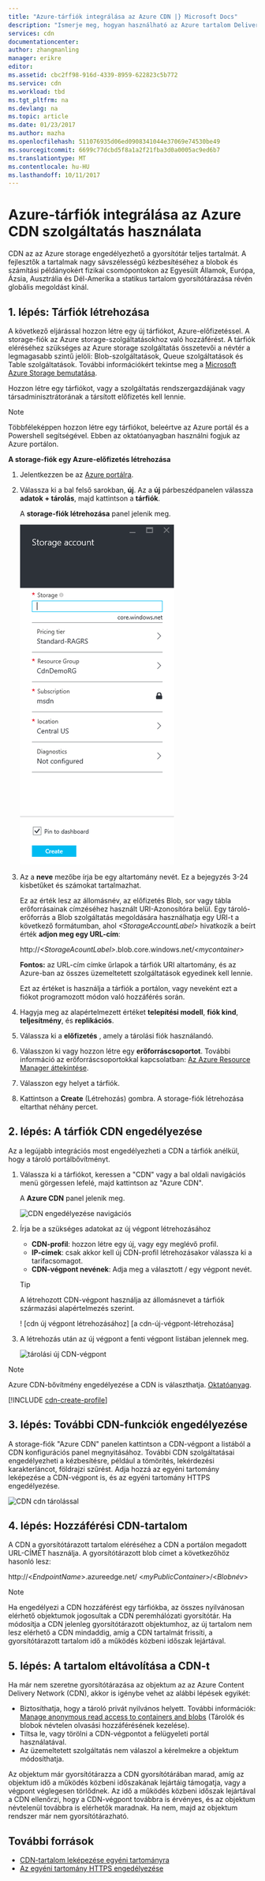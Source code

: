 ```yaml
---
title: "Azure-tárfiók integrálása az Azure CDN |} Microsoft Docs"
description: "Ismerje meg, hogyan használható az Azure tartalom Delivery Network (CDN) tartalmak nagy sávszélességű kézbesítéséhez az Azure Storage blobs gyorsítótárazása révén."
services: cdn
documentationcenter: 
author: zhangmanling
manager: erikre
editor: 
ms.assetid: cbc2ff98-916d-4339-8959-622823c5b772
ms.service: cdn
ms.workload: tbd
ms.tgt_pltfrm: na
ms.devlang: na
ms.topic: article
ms.date: 01/23/2017
ms.author: mazha
ms.openlocfilehash: 511076935d06ed0908341044e37069e74530be49
ms.sourcegitcommit: 6699c77dcbd5f8a1a2f21fba3d0a0005ac9ed6b7
ms.translationtype: MT
ms.contentlocale: hu-HU
ms.lasthandoff: 10/11/2017
---
```

# <a name="integrate-an-azure-storage-account-with-azure-cdn"></a>Azure-tárfiók integrálása az Azure CDN szolgáltatás használata
CDN az az Azure storage engedélyezhető a gyorsítótár teljes tartalmát. A fejlesztők a tartalmak nagy sávszélességű kézbesítéséhez a blobok és számítási példányokért fizikai csomópontokon az Egyesült Államok, Európa, Ázsia, Ausztrália és Dél-Amerika a statikus tartalom gyorsítótárazása révén globális megoldást kínál.

## <a name="step-1-create-a-storage-account"></a>1. lépés: Tárfiók létrehozása
A következő eljárással hozzon létre egy új tárfiókot, Azure-előfizetéssel. A storage-fiók az Azure storage-szolgáltatásokhoz való hozzáférést. A tárfiók eléréséhez szükséges az Azure storage szolgáltatás összetevői a névtér a legmagasabb szintű jelöli: Blob-szolgáltatások, Queue szolgáltatások és Table szolgáltatások. További információkért tekintse meg a [Microsoft Azure Storage bemutatása](../storage/common/storage-introduction.md).

Hozzon létre egy tárfiókot, vagy a szolgáltatás rendszergazdájának vagy társadminisztrátorának a társított előfizetés kell lennie.

> [!NOTE]
> Többféleképpen hozzon létre egy tárfiókot, beleértve az Azure portál és a Powershell segítségével.  Ebben az oktatóanyagban használni fogjuk az Azure portálon.  
> 
> 

**A storage-fiók egy Azure-előfizetés létrehozása**

1. Jelentkezzen be az [Azure portálra](https://portal.azure.com).
2. Válassza ki a bal felső sarokban, **új**. Az a **új** párbeszédpanelen válassza **adatok + tárolás**, majd kattintson a **tárfiók**.
    
    A **storage-fiók létrehozása** panel jelenik meg.   

    ![Storage-fiók létrehozása][create-new-storage-account]  

3. Az a **neve** mezőbe írja be egy altartomány nevét. Ez a bejegyzés 3-24 kisbetűket és számokat tartalmazhat.
   
    Ez az érték lesz az állomásnév, az előfizetés Blob, sor vagy tábla erőforrásainak címzéséhez használt URI-Azonosítóra belül. Egy tároló-erőforrás a Blob szolgáltatás megoldására használhatja egy URI-t a következő formátumban, ahol  *&lt;StorageAccountLabel&gt;*  hivatkozik a beírt érték **adjon meg egy URL-cím**:
   
    http://*&lt;StorageAcountLabel&gt;*.blob.core.windows.net/*&lt;mycontainer&gt;*
   
    **Fontos:** az URL-cím címke űrlapok a tárfiók URI altartomány, és az Azure-ban az összes üzemeltetett szolgáltatások egyedinek kell lennie.
   
    Ezt az értéket is használja a tárfiók a portálon, vagy neveként ezt a fiókot programozott módon való hozzáférés során.
4. Hagyja meg az alapértelmezett értéket **telepítési modell**, **fiók kind**, **teljesítmény**, és **replikációs**. 
5. Válassza ki a **előfizetés** , amely a tárolási fiók használandó.
6. Válasszon ki vagy hozzon létre egy **erőforráscsoportot**.  További információ az erőforráscsoportokkal kapcsolatban: [Az Azure Resource Manager áttekintése](../azure-resource-manager/resource-group-overview.md#resource-groups).
7. Válasszon egy helyet a tárfiók.
8. Kattintson a **Create** (Létrehozás) gombra. A storage-fiók létrehozása eltarthat néhány percet.

## <a name="step-2-enable-cdn-for-the-storage-account"></a>2. lépés: A tárfiók CDN engedélyezése

Az a legújabb integrációs most engedélyezheti a CDN a tárfiók anélkül, hogy a tároló portálbővítményt. 

1. Válassza ki a tárfiókot, keressen a "CDN" vagy a bal oldali navigációs menü görgessen lefelé, majd kattintson az "Azure CDN".
    
    A **Azure CDN** panel jelenik meg.

    ![CDN engedélyezése navigációs][cdn-enable-navigation]
    
2. Írja be a szükséges adatokat az új végpont létrehozásához
    - **CDN-profil**: hozzon létre egy új, vagy egy meglévő profil.
    - **IP-címek**: csak akkor kell új CDN-profil létrehozásakor válassza ki a tarifacsomagot.
    - **CDN-végpont nevének**: Adja meg a választott / egy végpont nevét.

    > [!TIP]
    > A létrehozott CDN-végpont használja az állomásnevet a tárfiók származási alapértelmezés szerint.

    ! [cdn új végpont létrehozásához] [a cdn-új-végpont-létrehozása]

3. A létrehozás után az új végpont a fenti végpont listában jelennek meg.

    ![tárolási új CDN-végpont][cdn-storage-new-endpoint]

> [!NOTE]
> Azure CDN-bővítmény engedélyezése a CDN is választhatja. [Oktatóanyag](#Tutorial-cdn-create-profile).
> 
> 

[!INCLUDE [cdn-create-profile](../../includes/cdn-create-profile.md)]  

## <a name="step-3-enable-additional-cdn-features"></a>3. lépés: További CDN-funkciók engedélyezése

A storage-fiók "Azure CDN" panelen kattintson a CDN-végpont a listából a CDN konfigurációs panel megnyitásához. További CDN szolgáltatásai engedélyezheti a kézbesítésre, például a tömörítés, lekérdezési karakterláncot, földrajzi szűrést. Adja hozzá az egyéni tartomány leképezése a CDN-végpont is, és az egyéni tartomány HTTPS engedélyezése.
    
![CDN cdn tárolással][cdn-storage-cdn-configuration]

## <a name="step-4-access-cdn-content"></a>4. lépés: Hozzáférési CDN-tartalom
A CDN a gyorsítótárazott tartalom eléréséhez a CDN a portálon megadott URL-CÍMÉT használja. A gyorsítótárazott blob címet a következőhöz hasonló lesz:

http://<*EndpointName*\>.azureedge.net/ <*myPublicContainer*\>/<*Blobnév*\>

> [!NOTE]
> Ha engedélyezi a CDN hozzáférést egy tárfiókba, az összes nyilvánosan elérhető objektumok jogosultak a CDN peremhálózati gyorsítótár. Ha módosítja a CDN jelenleg gyorsítótárazott objektumhoz, az új tartalom nem lesz elérhető a CDN mindaddig, amíg a CDN tartalmát frissíti, a gyorsítótárazott tartalom idő a működés közbeni időszak lejártával.
> 
> 

## <a name="step-5-remove-content-from-the-cdn"></a>5. lépés: A tartalom eltávolítása a CDN-t
Ha már nem szeretne gyorsítótárazása az objektum az az Azure Content Delivery Network (CDN), akkor is igénybe vehet az alábbi lépések egyikét:

* Biztosíthatja, hogy a tároló privát nyilvános helyett. További információk: [Manage anonymous read access to containers and blobs](../storage/blobs/storage-manage-access-to-resources.md) (Tárolók és blobok névtelen olvasási hozzáférésének kezelése).
* Tiltsa le, vagy törölni a CDN-végpontot a felügyeleti portál használatával.
* Az üzemeltetett szolgáltatás nem válaszol a kérelmekre a objektum módosíthatja.

Az objektum már gyorsítótárazza a CDN gyorsítótárában marad, amíg az objektum idő a működés közbeni időszakának lejártáig támogatja, vagy a végpont véglegesen törlődnek. Az idő a működés közbeni időszak lejártával a CDN ellenőrzi, hogy a CDN-végpont továbbra is érvényes, és az objektum névtelenül továbbra is elérhetők maradnak. Ha nem, majd az objektum rendszer már nem gyorsítótárazható.

## <a name="additional-resources"></a>További források
* [CDN-tartalom leképezése egyéni tartományra](cdn-map-content-to-custom-domain.md)
* [Az egyéni tartomány HTTPS engedélyezése](cdn-custom-ssl.md)

[create-new-storage-account]: ./media/cdn-create-a-storage-account-with-cdn/CDN_CreateNewStorageAcct.png
[cdn-enable-navigation]: ./media/cdn-create-a-storage-account-with-cdn/cdn-storage-new-endpoint-creation.png
[cdn-storage-new-endpoint]: ./media/cdn-create-a-storage-account-with-cdn/cdn-storage-new-endpoint-list.png
[cdn-storage-cdn-configuration]: ./media/cdn-create-a-storage-account-with-cdn/cdn-storage-endpoint-configuration.png 
